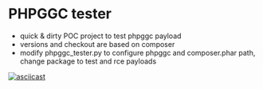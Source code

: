 # PHPGGC tester

- quick & dirty POC project to test phpggc payload
- versions and checkout are based on composer
- modify phpggc_tester.py to configure phpggc and composer.phar path, change package to test and rce payloads

[![asciicast](https://user-images.githubusercontent.com/23179648/117204517-aeb84400-adf0-11eb-9f6f-9f707116ee2e.png)](https://asciinema.org/a/stF11x8m49tPiRSKqyoXaPase)
